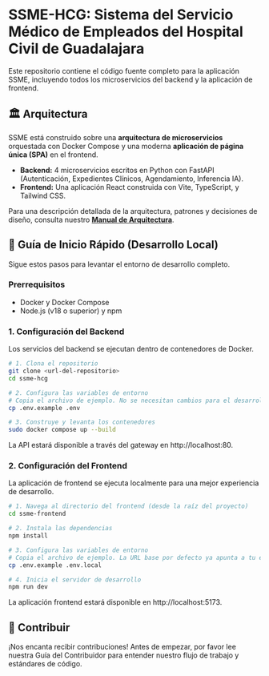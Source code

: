 # SSME-HCG: Sistema del Servicio Médico de Empleados del Hospital Civil de Guadalajara

Este repositorio contiene el código fuente completo para la aplicación SSME, incluyendo todos los microservicios del backend y la aplicación de frontend.

## 🏛️ Arquitectura

SSME está construido sobre una **arquitectura de microservicios** orquestada con Docker Compose y una moderna **aplicación de página única (SPA)** en el frontend.

-   **Backend:** 4 microservicios escritos en Python con FastAPI (Autenticación, Expedientes Clínicos, Agendamiento, Inferencia IA).
-   **Frontend:** Una aplicación React construida con Vite, TypeScript, y Tailwind CSS.

Para una descripción detallada de la arquitectura, patrones y decisiones de diseño, consulta nuestro **[Manual de Arquitectura](./docs/ARCHITECTURE.md)**.

## 🚀 Guía de Inicio Rápido (Desarrollo Local)

Sigue estos pasos para levantar el entorno de desarrollo completo.

### Prerrequisitos

-   Docker y Docker Compose
-   Node.js (v18 o superior) y npm

### 1. Configuración del Backend

Los servicios del backend se ejecutan dentro de contenedores de Docker.

```bash
# 1. Clona el repositorio
git clone <url-del-repositorio>
cd ssme-hcg

# 2. Configura las variables de entorno
# Copia el archivo de ejemplo. No se necesitan cambios para el desarrollo local básico.
cp .env.example .env

# 3. Construye y levanta los contenedores
sudo docker compose up --build
```

La API estará disponible a través del gateway en http://localhost:80.

### 2. Configuración del Frontend

La aplicación de frontend se ejecuta localmente para una mejor experiencia de desarrollo.

```bash
# 1. Navega al directorio del frontend (desde la raíz del proyecto)
cd ssme-frontend

# 2. Instala las dependencias
npm install

# 3. Configura las variables de entorno
# Copia el archivo de ejemplo. La URL base por defecto ya apunta a tu entorno local.
cp .env.example .env.local

# 4. Inicia el servidor de desarrollo
npm run dev
```

La aplicación frontend estará disponible en http://localhost:5173.

## 🤝 Contribuir

¡Nos encanta recibir contribuciones! Antes de empezar, por favor lee nuestra Guía del Contribuidor para entender nuestro flujo de trabajo y estándares de código.